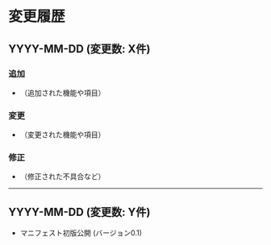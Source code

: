 # 変更履歴

## YYYY-MM-DD (変更数: X件)

### 追加
- （追加された機能や項目）

### 変更
- （変更された機能や項目）

### 修正
- （修正された不具合など）

---

## YYYY-MM-DD (変更数: Y件)

- マニフェスト初版公開 (バージョン0.1)
